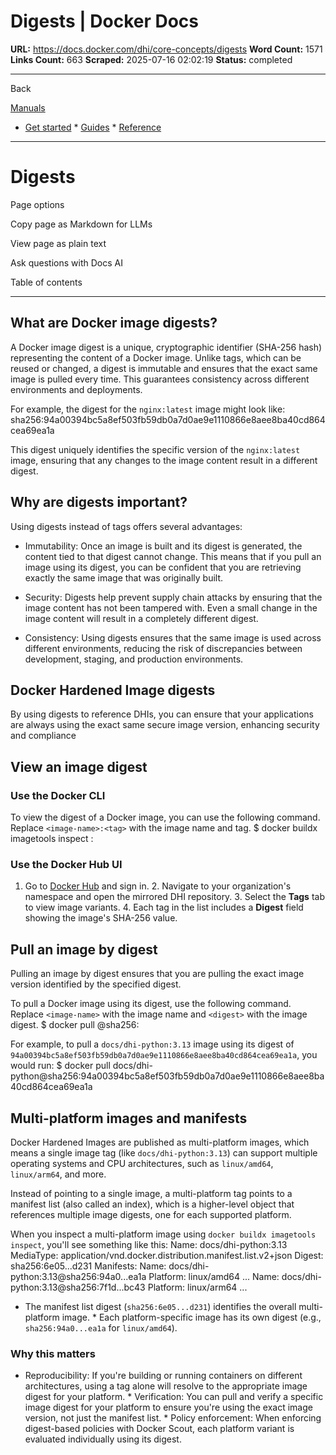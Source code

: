 # Digests | Docker Docs

**URL:** https://docs.docker.com/dhi/core-concepts/digests
**Word Count:** 1571
**Links Count:** 663
**Scraped:** 2025-07-16 02:02:19
**Status:** completed

---

Back

[Manuals](https://docs.docker.com/manuals/)

  * [Get started](https://docs.docker.com/get-started/)   * [Guides](https://docs.docker.com/guides/)   * [Reference](https://docs.docker.com/reference/)

* * *

# Digests

Page options

Copy page as Markdown for LLMs

View page as plain text

Ask questions with Docs AI

Table of contents

* * *

## What are Docker image digests?

A Docker image digest is a unique, cryptographic identifier \(SHA-256 hash\) representing the content of a Docker image. Unlike tags, which can be reused or changed, a digest is immutable and ensures that the exact same image is pulled every time. This guarantees consistency across different environments and deployments.

For example, the digest for the `nginx:latest` image might look like:               sha256:94a00394bc5a8ef503fb59db0a7d0ae9e1110866e8aee8ba40cd864cea69ea1a

This digest uniquely identifies the specific version of the `nginx:latest` image, ensuring that any changes to the image content result in a different digest.

## Why are digests important?

Using digests instead of tags offers several advantages:

  * Immutability: Once an image is built and its digest is generated, the content tied to that digest cannot change. This means that if you pull an image using its digest, you can be confident that you are retrieving exactly the same image that was originally built.

  * Security: Digests help prevent supply chain attacks by ensuring that the image content has not been tampered with. Even a small change in the image content will result in a completely different digest.

  * Consistency: Using digests ensures that the same image is used across different environments, reducing the risk of discrepancies between development, staging, and production environments.

## Docker Hardened Image digests

By using digests to reference DHIs, you can ensure that your applications are always using the exact same secure image version, enhancing security and compliance

## View an image digest

### Use the Docker CLI

To view the digest of a Docker image, you can use the following command. Replace `<image-name>:<tag>` with the image name and tag.               $ docker buildx imagetools inspect <image-name>:<tag>     

### Use the Docker Hub UI

  1. Go to [Docker Hub](https://hub.docker.com/) and sign in.   2. Navigate to your organization's namespace and open the mirrored DHI repository.   3. Select the **Tags** tab to view image variants.   4. Each tag in the list includes a **Digest** field showing the image's SHA-256 value.

## Pull an image by digest

Pulling an image by digest ensures that you are pulling the exact image version identified by the specified digest.

To pull a Docker image using its digest, use the following command. Replace `<image-name>` with the image name and `<digest>` with the image digest.               $ docker pull <image-name>@sha256:<digest>     

For example, to pull a `docs/dhi-python:3.13` image using its digest of `94a00394bc5a8ef503fb59db0a7d0ae9e1110866e8aee8ba40cd864cea69ea1a`, you would run:               $ docker pull docs/dhi-python@sha256:94a00394bc5a8ef503fb59db0a7d0ae9e1110866e8aee8ba40cd864cea69ea1a     

## Multi-platform images and manifests

Docker Hardened Images are published as multi-platform images, which means a single image tag \(like `docs/dhi-python:3.13`\) can support multiple operating systems and CPU architectures, such as `linux/amd64`, `linux/arm64`, and more.

Instead of pointing to a single image, a multi-platform tag points to a manifest list \(also called an index\), which is a higher-level object that references multiple image digests, one for each supported platform.

When you inspect a multi-platform image using `docker buildx imagetools inspect`, you'll see something like this:               Name:      docs/dhi-python:3.13     MediaType: application/vnd.docker.distribution.manifest.list.v2+json     Digest:    sha256:6e05...d231          Manifests:       Name:        docs/dhi-python:3.13@sha256:94a0...ea1a       Platform:    linux/amd64       ...            Name:        docs/dhi-python:3.13@sha256:7f1d...bc43       Platform:    linux/arm64       ...

  * The manifest list digest \(`sha256:6e05...d231`\) identifies the overall multi-platform image.   * Each platform-specific image has its own digest \(e.g., `sha256:94a0...ea1a` for `linux/amd64`\).

### Why this matters

  * Reproducibility: If you're building or running containers on different architectures, using a tag alone will resolve to the appropriate image digest for your platform.   * Verification: You can pull and verify a specific image digest for your platform to ensure you're using the exact image version, not just the manifest list.   * Policy enforcement: When enforcing digest-based policies with Docker Scout, each platform variant is evaluated individually using its digest.
